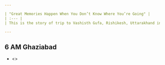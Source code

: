 ```yaml
---

| "Great Memories Happen When You Don’t Know Where You’re Going" |
| :--- |
| This is the story of trip to Vashisth Gufa, Rishikesh, Uttarakhand in India, during February, 2019 |

---
```


##  6 AM Ghaziabad
*	<>

